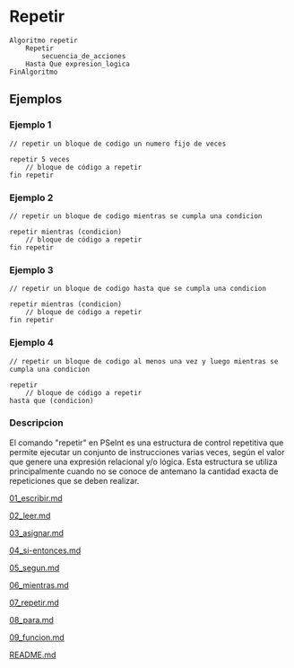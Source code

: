 # Repetir

```
Algoritmo repetir
	Repetir
		secuencia_de_acciones
	Hasta Que expresion_logica
FinAlgoritmo
```

## Ejemplos

### Ejemplo 1
```
// repetir un bloque de codigo un numero fijo de veces

repetir 5 veces
    // bloque de código a repetir
fin repetir
```
### Ejemplo 2
```
// repetir un bloque de codigo mientras se cumpla una condicion

repetir mientras (condicion)
    // bloque de código a repetir
fin repetir
```
### Ejemplo 3
```
// repetir un bloque de codigo hasta que se cumpla una condicion

repetir mientras (condicion)
    // bloque de código a repetir
fin repetir
```
### Ejemplo 4
```
// repetir un bloque de codigo al menos una vez y luego mientras se cumpla una condicion

repetir
    // bloque de código a repetir
hasta que (condicion)
```

### Descripcion

El comando "repetir" en PSeInt es una estructura de control repetitiva que permite ejecutar un conjunto de instrucciones varias veces, según el valor que genere una expresión relacional y/o lógica. Esta estructura se utiliza principalmente cuando no se conoce de antemano la cantidad exacta de repeticiones que se deben realizar.



[01_escribir.md](01_escribir.md)

[02_leer.md](02_leer.md)

[03_asignar.md](03_asignar.md)

[04_si-entonces.md](04_si-entonces.md)

[05_segun.md](05_segun.md)

[06_mientras.md](06_mientras.md)

[07_repetir.md](07_repetir.md)

[08_para.md](08_para.md)

[09_funcion.md](09_funcion.md)

[README.md](README.md)